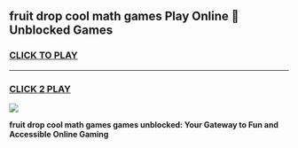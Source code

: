 
## fruit drop cool math games Play Online 👋 Unblocked Games
<h3>
<a href="https://news.freeplayer.one?title=fruit_drop_cool_math_games&ref=17CMG">CLICK TO PLAY</a></h3>
<hr>

<h3>
<a href="https://news.freeplayer.one?title=fruit_drop_cool_math_games&ref=17CMG">CLICK 2 PLAY</a>
  
</h3>

<a href="https://news.freeplayer.one?title=fruit_drop_cool_math_games&ref=17CMG/"><img src="https://clearcache.store/games.png"></a>


**fruit drop cool math games games unblocked: Your Gateway to Fun and Accessible Online Gaming**
